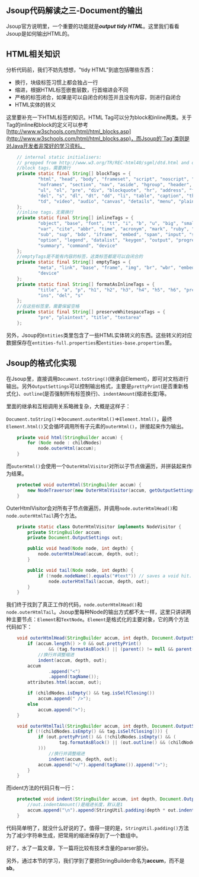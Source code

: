 Jsoup代码解读之三-Document的输出
-------

Jsoup官方说明里，一个重要的功能就是***output tidy HTML***。这里我们看看Jsoup是如何输出HTML的。

## HTML相关知识

分析代码前，我们不妨先想想，"tidy HTML"到底包括哪些东西：

* 换行，块级标签习惯上都会独占一行
* 缩进，根据HTML标签嵌套层数，行首缩进会不同
* 严格的标签闭合，如果是可以自闭合的标签并且没有内容，则进行自闭合
* HTML实体的转义

这里要补充一下HTML标签的知识。HTML Tag可以分为block和inline两类。关于Tag的inline和block的定义可以参考[http://www.w3schools.com/html/html_blocks.asp](http://www.w3schools.com/html/html_blocks.asp)，而Jsoup的`Tag`类则是对Java开发者非常好的学习资料。

```java
    // internal static initialisers:
    // prepped from http://www.w3.org/TR/REC-html40/sgml/dtd.html and other sources
    //block tags，需要换行
    private static final String[] blockTags = {
            "html", "head", "body", "frameset", "script", "noscript", "style", "meta", "link", "title", "frame",
            "noframes", "section", "nav", "aside", "hgroup", "header", "footer", "p", "h1", "h2", "h3", "h4", "h5", "h6",
            "ul", "ol", "pre", "div", "blockquote", "hr", "address", "figure", "figcaption", "form", "fieldset", "ins",
            "del", "s", "dl", "dt", "dd", "li", "table", "caption", "thead", "tfoot", "tbody", "colgroup", "col", "tr", "th",
            "td", "video", "audio", "canvas", "details", "menu", "plaintext"
    };
    //inline tags，无需换行
    private static final String[] inlineTags = {
            "object", "base", "font", "tt", "i", "b", "u", "big", "small", "em", "strong", "dfn", "code", "samp", "kbd",
            "var", "cite", "abbr", "time", "acronym", "mark", "ruby", "rt", "rp", "a", "img", "br", "wbr", "map", "q",
            "sub", "sup", "bdo", "iframe", "embed", "span", "input", "select", "textarea", "label", "button", "optgroup",
            "option", "legend", "datalist", "keygen", "output", "progress", "meter", "area", "param", "source", "track",
            "summary", "command", "device"
    };
    //emptyTags是不能有内容的标签，这类标签都是可以自闭合的
    private static final String[] emptyTags = {
            "meta", "link", "base", "frame", "img", "br", "wbr", "embed", "hr", "input", "keygen", "col", "command",
            "device"
    };
    private static final String[] formatAsInlineTags = {
            "title", "a", "p", "h1", "h2", "h3", "h4", "h5", "h6", "pre", "address", "li", "th", "td", "script", "style",
            "ins", "del", "s"
    };
    //在这些标签里，需要保留空格
    private static final String[] preserveWhitespaceTags = {
            "pre", "plaintext", "title", "textarea"
    };
```

另外，Jsoup的`Entities`类里包含了一些HTML实体转义的东西。这些转义的对应数据保存在`entities-full.properties`和`entities-base.properties`里。

## Jsoup的格式化实现

在Jsoup里，直接调用`Document.toString()`(继承自Element)，即可对文档进行输出。另外`OutputSettings`可以控制输出格式，主要是`prettyPrint`(是否重新格式化)、`outline`(是否强制所有标签换行)、`indentAmount`(缩进长度)等。

里面的继承和互相调用关系略微复杂，大概是这样子：

`Document.toString()`=>`Document.outerHtml()`=>`Element.html()`，最终`Element.html()`又会循环调用所有子元素的`outerHtml()`，拼接起来作为输出。

```java
    private void html(StringBuilder accum) {
        for (Node node : childNodes)
            node.outerHtml(accum);
    }
```

而`outerHtml()`会使用一个`OuterHtmlVisitor`对所以子节点做遍历，并拼装起来作为结果。

```java
	protected void outerHtml(StringBuilder accum) {
        new NodeTraversor(new OuterHtmlVisitor(accum, getOutputSettings())).traverse(this);
    }
```

OuterHtmlVisitor会对所有子节点做遍历，并调用`node.outerHtmlHead()`和`node.outerHtmlTail`两个方法。
    
```java
    private static class OuterHtmlVisitor implements NodeVisitor {
        private StringBuilder accum;
        private Document.OutputSettings out;

        public void head(Node node, int depth) {
            node.outerHtmlHead(accum, depth, out);
        }

        public void tail(Node node, int depth) {
            if (!node.nodeName().equals("#text")) // saves a void hit.
                node.outerHtmlTail(accum, depth, out);
        }
    }
```

我们终于找到了真正工作的代码，`node.outerHtmlHead()`和`node.outerHtmlTail`。Jsoup里每种Node的输出方式都不太一样，这里只讲讲两种主要节点：`Element`和`TextNode`。`Element`是格式化的主要对象，它的两个方法代码如下：

```java
    void outerHtmlHead(StringBuilder accum, int depth, Document.OutputSettings out) {
        if (accum.length() > 0 && out.prettyPrint()
                && (tag.formatAsBlock() || (parent() != null && parent().tag().formatAsBlock()) || out.outline()) )
            //换行并调整缩进
            indent(accum, depth, out);
        accum
                .append("<")
                .append(tagName());
        attributes.html(accum, out);

        if (childNodes.isEmpty() && tag.isSelfClosing())
            accum.append(" />");
        else
            accum.append(">");
    }

    void outerHtmlTail(StringBuilder accum, int depth, Document.OutputSettings out) {
        if (!(childNodes.isEmpty() && tag.isSelfClosing())) {
            if (out.prettyPrint() && (!childNodes.isEmpty() && (
                    tag.formatAsBlock() || (out.outline() && (childNodes.size()>1 || (childNodes.size()==1 && !(childNodes.get(0) instanceof TextNode))))
            )))
                //换行并调整缩进
                indent(accum, depth, out);
            accum.append("</").append(tagName()).append(">");
        }
    }
```

而ident方法的代码只有一行：

```java
    protected void indent(StringBuilder accum, int depth, Document.OutputSettings out) {
        //out.indentAmount()是缩进长度，默认是1
        accum.append("\n").append(StringUtil.padding(depth * out.indentAmount()));
    }
```
    
代码简单明了，就没什么好说的了。值得一提的是，`StringUtil.padding()`方法为了减少字符串生成，把常用的缩进保存到了一个数组中。

好了，水了一篇文章，下一篇将比较有技术含量的parser部分。

另外，通过本节的学习，我们学到了要把StringBuilder命名为**accum**，而不是**sb**。